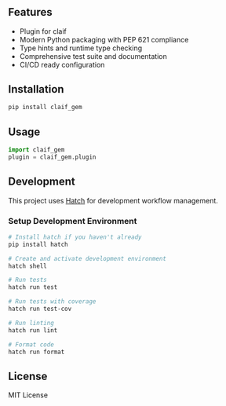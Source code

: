 # 



## Features

- Plugin for claif
- Modern Python packaging with PEP 621 compliance
- Type hints and runtime type checking
- Comprehensive test suite and documentation
- CI/CD ready configuration

## Installation

```bash
pip install claif_gem
```

## Usage

```python
import claif_gem
plugin = claif_gem.plugin
```

## Development

This project uses [Hatch](https://hatch.pypa.io/) for development workflow management.

### Setup Development Environment

```bash
# Install hatch if you haven't already
pip install hatch

# Create and activate development environment
hatch shell

# Run tests
hatch run test

# Run tests with coverage
hatch run test-cov

# Run linting
hatch run lint

# Format code
hatch run format
```

## License

MIT License 